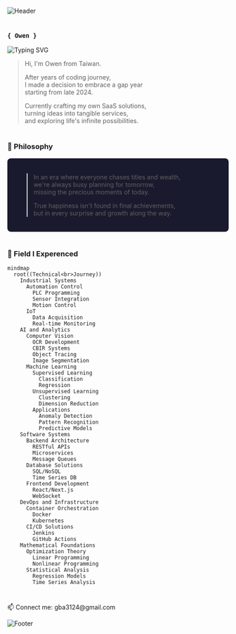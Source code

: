 ![Header](https://capsule-render.vercel.app/api?type=cylinder&color=0:1a1a2e,40:16213E,70:2C3E50,100:34495E&height=200&section=header&text=Welcome%20Here%20🌌&fontSize=70&animation=twinkling&desc=There's%20a%20reason%20you%20found%20me%20in%20this%20vast%20universe&descAlignY=75&fontColor=E0E0E0)

<div style="margin: 40px 0">

### `{ Owen }` 
![Typing SVG](https://readme-typing-svg.herokuapp.com?font=Fira+Code&pause=500&duration=2000&color=7A28F7&random=false&width=435&lines=System+Architect+Design;Mensa+Member;AI/SW+Engineer;Human)

> Hi, I'm Owen from Taiwan.
> 
> After years of coding journey,  
> I made a decision to embrace a gap year  
> starting from late 2024.
> 
> Currently crafting my own SaaS solutions,  
> turning ideas into tangible services,  
> and exploring life's infinite possibilities.

<div style="margin: 40px 0">

### 💭 Philosophy

<div style="padding: 20px; border-radius: 8px; background-color: #1a1a2e; color: #E0E0E0">

> In an era where everyone chases titles and wealth,  
> we're always busy planning for tomorrow,  
> missing the precious moments of today.  
>   
> True happiness isn't found in final achievements,  
> but in every surprise and growth along the way.  

</div>
</div>

### 🎯 Field I Experenced

```mermaid
mindmap
  root((Technical<br>Journey))
    Industrial Systems
      Automation Control
        PLC Programming
        Sensor Integration
        Motion Control
      IoT
        Data Acquisition
        Real-time Monitoring
    AI and Analytics
      Computer Vision
        OCR Development
        CBIR Systems
        Object Tracing
        Image Segmentation
      Machine Learning
        Supervised Learning
          Classification
          Regression
        Unsupervised Learning
          Clustering
          Dimension Reduction
        Applications
          Anomaly Detection
          Pattern Recognition
          Predictive Models
    Software Systems
      Backend Architecture
        RESTful APIs
        Microservices
        Message Queues
      Database Solutions
        SQL/NoSQL
        Time Series DB
      Frontend Development
        React/Next.js
        WebSocket
    DevOps and Infrastructure
      Container Orchestration
        Docker
        Kubernetes
      CI/CD Solutions
        Jenkins
        GitHub Actions
    Mathematical Foundations
      Optimization Theory
        Linear Programming
        Nonlinear Programming
      Statistical Analysis
        Regression Models
        Time Series Analysis
```

</div> <div style="margin: 30px 0">
📫 Connect me: gba3124@gmail.com

![Footer](https://capsule-render.vercel.app/api?type=waving&color=0:1a1a2e,40:16213E,70:2C3E50,100:34495E&height=100&section=footer)
